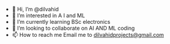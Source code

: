 - 👋 Hi, I’m @dilvahid
- 👀 I’m interested in A I and ML
- 🌱 I’m currently learning BSc electronics
- 💞️ I’m looking to collaborate on AI AND ML coding
- 📫 How to reach me Email me to dilvahidprojects@gmail.com

<!---
dilvahid/dilvahid is a ✨ special ✨ repository because its `README.md` (this file) appears on your GitHub profile.
You can click the Preview link to take a look at your changes.
--->
